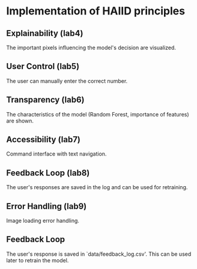 # Implementation of HAIID principles

## Explainability (lab4)
The important pixels influencing the model's decision are visualized.

## User Control (lab5)
The user can manually enter the correct number.

## Transparency (lab6)
The characteristics of the model (Random Forest, importance of features) are shown.

## Accessibility (lab7)
Command interface with text navigation.

## Feedback Loop (lab8)
The user's responses are saved in the log and can be used for retraining.

## Error Handling (lab9)
Image loading error handling.

## Feedback Loop
The user's response is saved in `data/feedback_log.csv'. This can be used later to retrain the model.
